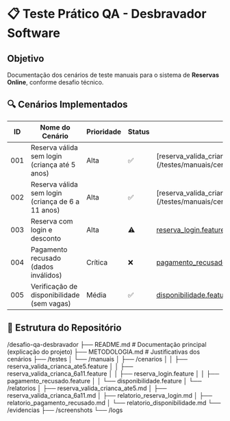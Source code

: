 # 📋 Teste Prático QA - Desbravador Software

## Objetivo
Documentação dos cenários de teste manuais para o sistema de **Reservas Online**, conforme desafio técnico.

## 🔍 Cenários Implementados

| ID   | Nome do Cenário                                    | Prioridade | Status | Arquivo                                                                                      |
|------|----------------------------------------------------|------------|--------|----------------------------------------------------------------------------------------------|
| 001 | Reserva válida sem login (criança até 5 anos)      | Alta       | ✅     | [reserva_valida_crianca_ate5.feature](/testes/manuais/cenarios/reserva_valida_crianca_ate5. |
| 002 | Reserva válida sem login (criança de 6 a 11 anos)  | Alta       | ✅     | [reserva_valida_crianca_6a11.feature](/testes/manuais/cenarios/reserva_valida_crianca_6a11. |
| 003  | Reserva com login e desconto                       | Alta       | ⚠️     | [reserva_login.feature](/testes/manuais/cenarios/reserva_login.feature)                      |
| 004  | Pagamento recusado (dados inválidos)               | Crítica    | ❌     | [pagamento_recusado.feature](/testes/manuais/cenarios/pagamento_recusado.feature)            |
| 005  | Verificação de disponibilidade (sem vagas)         | Média      | ✅     | [disponibilidade.feature](/testes/manuais/cenarios/disponibilidade.feature)                  |


## 📂 Estrutura do Repositório

/desafio-qa-desbravador
├── README.md # Documentação principal (explicação do projeto)
├── METODOLOGIA.md # Justificativas dos cenários
├── /testes
│   └── /manuais
│       ├── /cenarios
│       │   ├── reserva_valida_crianca_ate5.feature
│       │   ├── reserva_valida_crianca_6a11.feature
│       │   ├── reserva_login.feature
│       │   ├── pagamento_recusado.feature
│       │   └── disponibilidade.feature
│       └── /relatorios
│           ├── reserva_valida_crianca_ate5.md
│           ├── reserva_valida_crianca_6a11.md
│           ├── relatorio_reserva_login.md
│           ├── relatorio_pagamento_recusado.md
│           └── relatorio_disponibilidade.md
└── /evidencias
    ├── /screenshots
    └── /logs